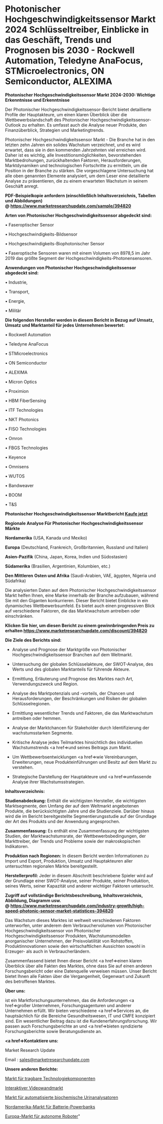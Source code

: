# Photonischer Hochgeschwindigkeitssensor Markt 2024 Schlüsseltreiber, Einblicke in das Geschäft, Trends und Prognosen bis 2030 - Rockwell Automation, Teledyne AnaFocus, STMicroelectronics, ON Semiconductor, ALEXIMA

<strong>Photonischer Hochgeschwindigkeitssensor Markt 2024-2030: Wichtige Erkenntnisse und Erkenntnisse</strong>

Der Photonischer Hochgeschwindigkeitssensor-Bericht bietet detaillierte Profile der Hauptakteure, um einen klaren Überblick über die Wettbewerbslandschaft des Photonischer Hochgeschwindigkeitssensor-Outlook zu erhalten. Es umfasst auch die Analyse neuer Produkte, den Finanzüberblick, Strategien und Marketingtrends.

Photonischer Hochgeschwindigkeitssensor Markt - Die Branche hat in den letzten zehn Jahren ein solides Wachstum verzeichnet, und es wird erwartet, dass sie in den kommenden Jahrzehnten viel erreichen wird. Daher ist es wichtig, alle Investitionsmöglichkeiten, bevorstehenden Marktbedrohungen, zurückhaltenden Faktoren, Herausforderungen, Marktdynamiken und technologischen Fortschritte zu ermitteln, um die Position in der Branche zu stärken. Die vorgeschlagene Untersuchung hat alle oben genannten Elemente analysiert, um dem Leser eine detaillierte Analyse zu präsentieren, die zu einem erwarteten Wachstum in seinem Geschäft anregt.

<strong><b>PDF-Beispielkopie anfordern (einschließlich Inhaltsverzeichnis, Tabellen und Abbildungen) @ </b></strong><strong><a href=https://www.marketresearchupdate.com/sample/394820><strong>https://www.marketresearchupdate.com/sample/394820</u></a></strong></strong>

<strong>Arten von Photonischer Hochgeschwindigkeitssensor abgedeckt sind:</strong>

• Faseroptischer Sensor

• Hochgeschwindigkeits-Bildsensor

• Hochgeschwindigkeits-Biophotonischer Sensor

• Faseroptische Sensoren waren mit einem Volumen von 8978,5 im Jahr 2019 das größte Segment der Hochgeschwindigkeits-Photonensensoren.

<strong>Anwendungen von Photonischer Hochgeschwindigkeitssensor abgedeckt sind:</strong>

• Industrie,

• Transport,

• Energie,

• Militär

<strong>Die folgenden Hersteller werden in diesem Bericht in Bezug auf Umsatz, Umsatz und Marktanteil für jedes Unternehmen bewertet:</strong>

• Rockwell Automation

• Teledyne AnaFocus

• STMicroelectronics

• ON Semiconductor

• ALEXIMA

• Micron Optics

• Proximion

• HBM FiberSensing

• ITF Technologies

• NKT Photonics

• FISO Technologies

• Omron

• FBGS Technologies

• Keyence

• Omnisens

• WUTOS

• Bandweaver

• BOOM

• T&S

<strong>Photonischer Hochgeschwindigkeitssensor Marktbericht <a href=https://www.marketresearchupdate.com/buynow/394820>Kaufe jetzt</a></strong>

<strong>Regionale Analyse Für Photonischer Hochgeschwindigkeitssensor Märkte</strong>

<strong>Nordamerika</strong> (USA, Kanada und Mexiko)

<strong>Europa</strong> (Deutschland, Frankreich, Großbritannien, Russland und Italien)

<strong>Asien-Pazifik</strong> (China, Japan, Korea, Indien und Südostasien)

<strong>Südamerika</strong> (Brasilien, Argentinien, Kolumbien, etc.)

<strong>Den Mittleren</strong> <strong>Osten und Afrika</strong> (Saudi-Arabien, VAE, ägypten, Nigeria und Südafrika)

Die analysierten Daten auf dem Photonischer Hochgeschwindigkeitssensor Markt helfen Ihnen, eine Marke innerhalb der Branche aufzubauen, während Sie mit den Giganten konkurrieren. Dieser Bericht bietet Einblicke in ein dynamisches Wettbewerbsumfeld. Es bietet auch einen progressiven Blick auf verschiedene Faktoren, die das Marktwachstum antreiben oder einschränken.

<strong>Klicken Sie hier, um diesen Bericht zu einem gewinnbringenden Preis zu erhalten
</strong><strong><a href=https://www.marketresearchupdate.com/discount/394820>https://www.marketresearchupdate.com/discount/394820</b></u></strong></a>

<strong>Die Ziele des Berichts sind:</strong>

- Analyse und Prognose der Marktgröße von Photonischer Hochgeschwindigkeitssensor Branchen auf dem Weltmarkt.

- Untersuchung der globalen Schlüsselakteure, der SWOT-Analyse, des Werts und des globalen Marktanteils für führende Akteure.

- Ermittlung, Erläuterung und Prognose des Marktes nach Art, Verwendungszweck und Region.

- Analyse des Marktpotenzials und -vorteils, der Chancen und Herausforderungen, der Beschränkungen und Risiken der globalen Schlüsselregionen.

- Ermittlung wesentlicher Trends und Faktoren, die das Marktwachstum antreiben oder hemmen.

- Analyse der Marktchancen für Stakeholder durch Identifizierung der wachstumsstarken Segmente.

- Kritische Analyse jedes Teilmarktes hinsichtlich des individuellen Wachstumstrends <a href=>und</a> seines Beitrags zum Markt.

- Um Wettbewerbsentwicklungen <a href=>wie</a> Vereinbarungen, Erweiterungen, neue Produkteinführungen und Besitz auf dem Markt zu verstehen.

- Strategische Darstellung der Hauptakteure und <a href=>umfas</a>sende Analyse ihrer Wachstumsstrategien.

<strong>Inhaltsverzeichnis:</strong>

<strong>Studienabdeckung:</strong> Enthält die wichtigsten Hersteller, die wichtigsten Marktsegmente, den Umfang der auf dem Weltmarkt angebotenen Produkte, die berücksichtigten Jahre und die Studienziele. Darüber hinaus wird die im Bericht bereitgestellte Segmentierungsstudie auf der Grundlage der Art des Produkts und der Anwendung angesprochen.

<strong>Zusammenfassung:</strong> Es enthält eine Zusammenfassung der wichtigsten Studien, der Marktwachstumsrate, der Wettbewerbsbedingungen, der Markttreiber, der Trends und Probleme sowie der makroskopischen Indikatoren.

<strong>Produktion nach Regionen:</strong> In diesem Bericht werden Informationen zu Import und Export, Produktion, Umsatz und Hauptakteuren aller untersuchten regionalen Märkte bereitgestellt.

<strong>Herstellerprofil:</strong> Jeder in diesem Abschnitt beschriebene Spieler wird auf der Grundlage einer SWOT-Analyse, seiner Produkte, seiner Produktion, seines Werts, seiner Kapazität und anderer wichtiger Faktoren untersucht.

<strong><b>Zugriff auf vollständige Berichtsbeschreibung, Inhaltsverzeichnis, Abbildung, Diagramm usw. @ </b></strong><strong><a href=https://www.marketresearchupdate.com/industry-growth/high-speed-photonic-sensor-market-statistices-394820>https://www.marketresearchupdate.com/industry-growth/high-speed-photonic-sensor-market-statistices-394820</a></strong>

Das Wachstum dieses Marktes ist weltweit verschiedenen Faktoren unterworfen, unter anderem dem Verbrauchervolumen von Photonischer Hochgeschwindigkeitssensor von Photonischer Hochgeschwindigkeitssensor Produkten, Wachstumsmodellen anorganischer Unternehmen, der Preisvolatilität von Rohstoffen, Produktinnovationen sowie den wirtschaftlichen Aussichten sowohl in Erzeuger- als auch in Verbraucherländern.

Zusammenfassend bietet Ihnen dieser Bericht <a href=>einen</a> klaren Überblick über alle Fakten des Marktes, ohne dass Sie auf einen anderen Forschungsbericht oder eine Datenquelle verweisen müssen. Unser Bericht bietet Ihnen alle Fakten über die Vergangenheit, Gegenwart und Zukunft des betroffenen Marktes.

<strong>Über uns:</strong>

 ist ein Marktforschungsunternehmen, das die Anforderungen <a href=>großer</a> Unternehmen, Forschungsagenturen und anderer Unternehmen erfüllt. Wir bieten verschiedene <a href=>Services</a> an, die hauptsächlich für die Bereiche Gesundheitswesen, IT und CMFE konzipiert sind. Ein wesentlicher Beitrag dazu ist die Kundenerfahrungsforschung. Wir passen auch Forschungsberichte an und <a href=>bieten</a> syndizierte Forschungsberichte sowie Beratungsdienste an.

<strong><a href=>Kontaktiere uns:</a></strong>

Market Research Update

Email : sales@marketresearchupdate.com

<strong>Unsere anderen Berichte:</strong>

<a href=https://www.linkedin.com/pulse/wearable-technology-component-market-2023-future>Markt für tragbare Technologiekomponenten</a>

<a href=https://www.linkedin.com/pulse/interactive-video-wall-market-research-report>Interaktiver Videowandmarkt</a>

<a href=https://www.linkedin.com/pulse/automated-biochemical-urine-analyzers-market>Markt für automatisierte biochemische Urinanalysatoren</a>

<a href=https://www.linkedin.com/pulse/north-america-battery-power-bank-market-2023-2030>Nordamerika-Markt für Batterie-Powerbanks</a>

<a href=https://www.linkedin.com/pulse/europe-autonomous-robot-market-2023-challenges-business>Europa-Markt für autonome Roboter</a>"
